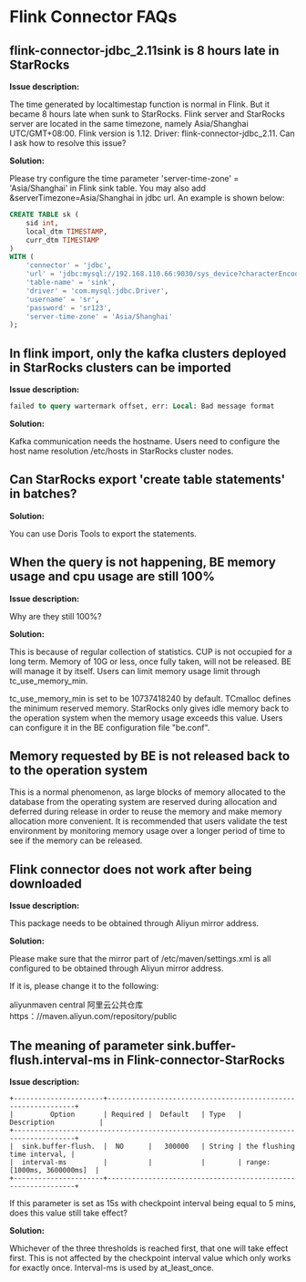 # Flink Connector FAQs

## flink-connector-jdbc_2.11sink is 8 hours late in StarRocks

**Issue description:**

The time generated by localtimestap function is normal in Flink. But it became 8 hours late when sunk to StarRocks. Flink server and StarRocks server are located in the same timezone, namely Asia/Shanghai UTC/GMT+08:00. Flink version is 1.12. Driver: flink-connector-jdbc_2.11. Can I ask how to resolve this issue?

**Solution:**

Please try configure the time parameter 'server-time-zone' = 'Asia/Shanghai' in Flink sink table. You may also add &serverTimezone=Asia/Shanghai in jdbc url. An example is shown below:

```sql
CREATE TABLE sk (
    sid int,
    local_dtm TIMESTAMP,
    curr_dtm TIMESTAMP
)
WITH (
    'connector' = 'jdbc',
    'url' = 'jdbc:mysql://192.168.110.66:9030/sys_device?characterEncoding=utf-8&serverTimezone=Asia/Shanghai',
    'table-name' = 'sink',
    'driver' = 'com.mysql.jdbc.Driver',
    'username' = 'sr',
    'password' = 'sr123',
    'server-time-zone' = 'Asia/Shanghai'
);
```

## In flink import, only the kafka clusters deployed in StarRocks clusters can be imported

**Issue description:**

```SQL
failed to query wartermark offset, err: Local: Bad message format
```

**Solution:**

Kafka communication needs the hostname. Users need to configure the host name resolution /etc/hosts in StarRocks cluster nodes.

## Can StarRocks export 'create table statements' in batches?

**Solution:**

You can use Doris Tools to export the statements.

## When the query is not happening, BE memory usage and cpu usage are still 100%

**Issue description:**

Why are they still 100%?

**Solution:**

This is because of regular collection of statistics. CUP is not occupied for a long term. Memory of 10G or less, once fully taken, will not be released. BE will manage it by itself. Users can limit memory usage limit through tc_use_memory_min.

tc_use_memory_min is set to be 10737418240 by default. TCmalloc defines the minimum reserved memory. StarRocks only gives idle memory back to the operation system when the memory usage exceeds this value. Users can configure it in the BE configuration file "be.conf".

## Memory requested by BE is not released back to to the operation system

This is a normal phenomenon, as large blocks of memory allocated to the database from the operating system are reserved during allocation and deferred during release in order to reuse the memory and make memory allocation more convenient. It is recommended that users validate the test environment by monitoring memory usage over a longer period of time to see if the memory can be released.

## Flink connector does not work after being downloaded

**Issue description:**

This package needs to be obtained through Aliyun mirror address.

**Solution:**

Please make sure that the mirror part of /etc/maven/settings.xml is all configured to be obtained through Aliyun mirror address.

If it is, please change it to the following:

 <mirror>
    <id>aliyunmaven </id>
    <mirrorf>central</mirrorf>
    <name>阿里云公共仓库</name>
    <url>https：//maven.aliyun.com/repository/public</url>
</mirror>

## The meaning of parameter sink.buffer-flush.interval-ms in Flink-connector-StarRocks

**Issue description:**

```plain text
+----------------------+--------------------------------------------------------------+
|         Option       | Required |  Default   | Type   |       Description           |
+-------------------------------------------------------------------------------------+
|  sink.buffer-flush.  |  NO      |   300000   | String | the flushing time interval, |
|  interval-ms         |          |            |        | range: [1000ms, 3600000ms]  |
+----------------------+--------------------------------------------------------------+
```

If this parameter is set as 15s with checkpoint interval being equal to 5 mins, does this value still take effect?

**Solution:**

Whichever of the three thresholds is reached first, that one will take effect first. This is not affected by the checkpoint interval value which only works for exactly once. Interval-ms is used by at_least_once.
